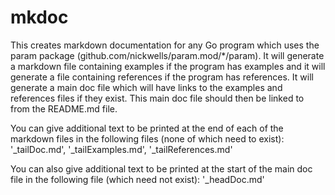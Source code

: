 <!-- Created by mkdoc DO NOT EDIT. -->

# mkdoc

This creates markdown documentation for any Go program which uses the param
package \(github\.com/nickwells/param\.mod/\*/param\)\. It will generate a
markdown file containing examples if the program has examples and it will
generate a file containing references if the program has references\. It will
generate a main doc file which will have links to the examples and references
files if they exist\. This main doc file should then be linked to from the
README\.md file\.

You can give additional text to be printed at the end of each of the markdown
files in the following files \(none of which need to exist\):
&apos;\_tailDoc\.md&apos;, &apos;\_tailExamples\.md&apos;,
&apos;\_tailReferences\.md&apos;

You can also give additional text to be printed at the start of the main doc
file in the following file \(which need not exist\): &apos;\_headDoc\.md&apos;



